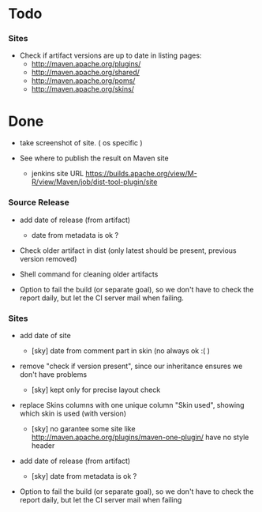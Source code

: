 Todo
====

### Sites

* Check if artifact versions are up to date in listing pages:
    * http://maven.apache.org/plugins/
    * http://maven.apache.org/shared/
    * http://maven.apache.org/poms/
    * http://maven.apache.org/skins/


# Done

* take screenshot of site. ( os specific )

* See where to publish the result on Maven site
    * jenkins site URL https://builds.apache.org/view/M-R/view/Maven/job/dist-tool-plugin/site

### Source Release
* add date of release (from artifact)
  * date from metadata is ok ?

* Check older artifact in dist (only latest should be present, previous version removed)

* Shell command for cleaning older artifacts

* Option to fail the build (or separate goal), so we don't have to check the report daily, but let the CI server mail when failing.

### Sites

* add date of site
    * [sky] date from comment part in skin (no always ok :( )
* remove "check if version present", since our inheritance ensures we don't have problems
    * [sky] kept only for precise layout check
* replace Skins columns with one unique column "Skin used", showing which skin is used (with version)
    * [sky] no garantee some site like http://maven.apache.org/plugins/maven-one-plugin/ have no style header 
* add date of release (from artifact)
    * [sky] date from metadata is ok ?

* Option to fail the build (or separate goal), so we don't have to check the report daily, but let the CI server mail when failing
    